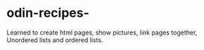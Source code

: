 # odin-recipes-

Learned to create html pages, show pictures, link pages together, Unordered lists and ordered lists.
